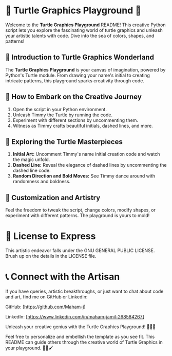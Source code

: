 # 🐢 Turtle Graphics Playground 🎨

Welcome to the **Turtle Graphics Playground** README! This creative Python script lets you explore the fascinating world of turtle graphics and unleash your artistic talents with code. Dive into the sea of colors, shapes, and patterns!

## 🎨 Introduction to Turtle Graphics Wonderland

The **Turtle Graphics Playground** is your canvas of imagination, powered by Python's Turtle module. From drawing your name's initial to creating intricate patterns, this playground sparks creativity through code.

## 🚀 How to Embark on the Creative Journey

1. Open the script in your Python environment.
2. Unleash Timmy the Turtle by running the code.
3. Experiment with different sections by uncommenting them.
4. Witness as Timmy crafts beautiful initials, dashed lines, and more.

## 🎉 Exploring the Turtle Masterpieces

1. **Initial Art:** Uncomment Timmy's name initial creation code and watch the magic unfold.
2. **Dashed Line:** Reveal the elegance of dashed lines by uncommenting the dashed line code.
3. **Random Direction and Bold Moves:** See Timmy dance around with randomness and boldness.

## 🎨 Customization and Artistry

Feel the freedom to tweak the script, change colors, modify shapes, or experiment with different patterns. The playground is yours to mold!

# 📄 License to Express

This artistic endeavor falls under the GNU GENERAL PUBLIC LICENSE. Brush up on the details in the LICENSE file.

# 📞 Connect with the Artisan

If you have queries, artistic breakthroughs, or just want to chat about code and art, find me on GitHub or LinkedIn:

GitHub: [https://github.com/Maham-j]

LinkedIn: [https://www.linkedin.com/in/maham-jamil-268584267]

Unleash your creative genius with the Turtle Graphics Playground! 🎨🐢✨

Feel free to personalize and embellish the template as you see fit. This README can guide others through the creative world of Turtle Graphics in your playground. 🌈🎉🖌️
